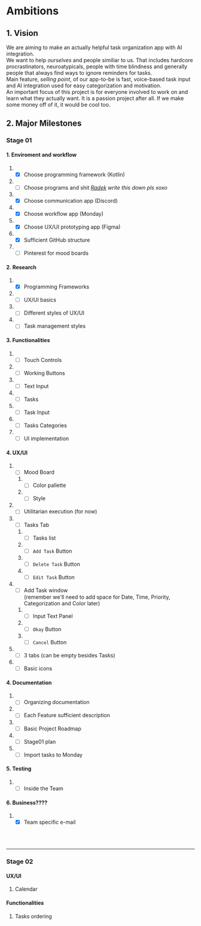 # Ambitions

## 1. Vision

We are aiming to make an actually helpful task organization app with AI integration.\
We want to help *ourselves* and people similiar to us. That includes hardcore procrastinators, neuroatypicals, people with time blindness and generally people that always find ways to ignore reminders for tasks.\
Main feature, *selling point*, of our app-to-be is fast, voice-based task input and AI integration used for easy categorization and motivation.\
An important focus of this project is for everyone involved to work on and learn what they actually want. It is a passion project after all. If we make some money  off of it, it would be cool too.

## 2. Major Milestones

### Stage 01

#### **1. Enviroment and workflow**
1. - [x] Choose programming framework (Kotlin)
2. - [ ] Choose programs and shit *<ins>Radek</ins> write this down pls xoxo*
3. - [x] Choose communication app (Discord)
4. - [x] Choose workflow app (Monday)
5. - [x] Choose UX/UI prototyping app (Figma)
6. - [x] Sufficient GitHub structure
7. - [ ] Pinterest for mood boards 
   
#### **2. Research**
1. - [x] Programming Frameworks
2. - [ ] UX/UI basics
3. - [ ] Different styles of UX/UI
4. - [ ] Task management styles
   
#### **3. Functionalities**
1. - [ ] Touch Controls
2. - [ ] Working Buttons
3. - [ ] Text Input
4. - [ ] Tasks
5. - [ ] Task Input
6. - [ ] Tasks Categories
7. - [ ] UI implementation

#### **4. UX/UI**
1. - [ ] Mood Board
   1. - [ ] Color pallette
   2. - [ ] Style
2. - [ ] Utilitarian execution (for now)
3. - [ ] Tasks Tab
   1. - [ ] Tasks list
   2. - [ ] `Add Task` Button
   3. - [ ] `Delete Task` Button
   4. - [ ] `Edit Task` Button
5. - [ ] Add Task window\
(remember we'll need to add space for Date, Time, Priority, Categorization and Color later)
   1. - [ ] Input Text Panel
   2. - [ ] `Okay` Button
   3. - [ ] `Cancel` Button
6. - [ ] 3 tabs (can be empty besides Tasks)
7. - [ ] Basic icons

#### **4. Documentation**
1. - [ ] Organizing documentation
2. - [ ] Each Feature sufficient description
3. - [ ] Basic Project Roadmap
4. - [ ] Stage01 plan
5. - [ ] Import tasks to Monday

#### **5. Testing**
1. - [ ] Inside the Team
 
#### **6. Business????**
1. - [x] Team specific e-mail

<br/><br/>

---

### Stage 02

#### UX/UI
1. Calendar

#### Functionalities
1. Tasks ordering
